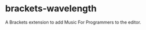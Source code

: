 brackets-wavelength
===================

A Brackets extension to add Music For Programmers to the editor.
